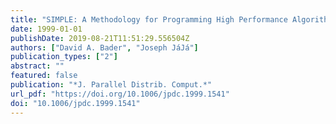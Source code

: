 ```yaml
---
title: "SIMPLE: A Methodology for Programming High Performance Algorithms on Clusters of Symmetric Multiprocessors (SMPs)"
date: 1999-01-01
publishDate: 2019-08-21T11:51:29.556504Z
authors: ["David A. Bader", "Joseph JáJá"]
publication_types: ["2"]
abstract: ""
featured: false
publication: "*J. Parallel Distrib. Comput.*"
url_pdf: "https://doi.org/10.1006/jpdc.1999.1541"
doi: "10.1006/jpdc.1999.1541"
---
```


